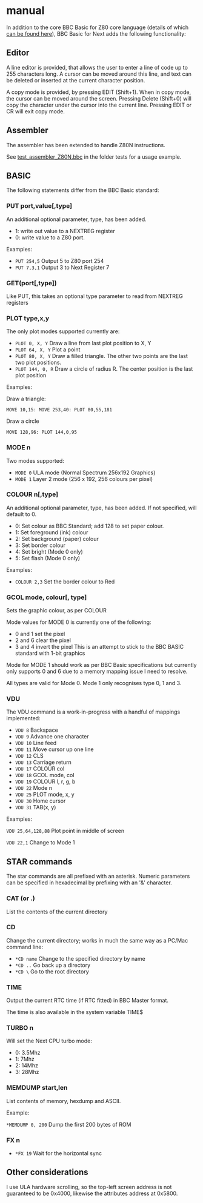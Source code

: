 # manual

In addition to the core BBC Basic for Z80 core language (details of which [can be found here](bbcbasic.txt)), BBC Basic for Next adds the following functionality:

## Editor

A line editor is provided, that allows the user to enter a line of code up to 255 characters long. A cursor can be moved around this line, and text can be deleted or inserted at the current character position.

A copy mode is provided, by pressing EDIT (Shift+1). When in copy mode, the cursor can be moved around the screen. Pressing Delete (Shift+0) will copy the character under the cursor into the current line. Pressing EDIT or CR will exit copy mode.

## Assembler

The assembler has been extended to handle Z80N instructions.

See [test_assembler_Z80N.bbc](tests/test_assembler_Z80N.bbc) in the folder tests for a usage example.

## BASIC

The following statements differ from the BBC Basic standard:

### PUT port,value[,type]

An additional optional parameter, type, has been added.

- 1: write out value to a NEXTREG register
- 0: write value to a Z80 port. 

Examples:

- `PUT 254,5` Output 5 to Z80 port 254
- `PUT 7,3,1` Output 3 to Next Register 7

### GET(port[,type])

Like PUT, this takes an optional type parameter to read from NEXTREG registers

### PLOT type,x,y

The only plot modes supported currently are:

- `PLOT 0, X, Y` Draw a line from last plot position to X, Y
- `PLOT 64, X, Y` Plot a point
- `PLOT 80, X, Y` Draw a filled triangle. The other two points are the last two plot positions.
- `PLOT 144, 0, R` Draw a circle of radius R. The center position is the last plot position

Examples:

Draw a triangle:

`MOVE 10,15: MOVE 253,40: PLOT 80,55,181`

Draw a circle

`MOVE 128,96: PLOT 144,0,95`

### MODE n

Two modes supported:

- `MODE 0` ULA mode (Normal Spectrum 256x192 Graphics)
- `MODE 1` Layer 2 mode (256 x 192, 256 colours per pixel)

### COLOUR n[,type]

An additional optional parameter, type, has been added. If not specified, will default to 0.

- 0: Set colour as BBC Standard; add 128 to set paper colour.
- 1: Set foreground (ink) colour
- 2: Set background (paper) colour
- 3: Set border colour
- 4: Set bright (Mode 0 only)
- 5: Set flash (Mode 0 only)

Examples:

- `COLOUR 2,3` Set the border colour to Red

### GCOL mode, colour[, type]

Sets the graphic colour, as per COLOUR

Mode values for MODE 0 is currently one of the following:
- 0 and 1 set the pixel
- 2 and 6 clear the pixel
- 3 and 4 invert the pixel
This is an attempt to stick to the BBC BASIC standard with 1-bit graphics

Mode for MODE 1 should work as per BBC Basic specifications but currently only supports 0 and 6 due to a memory mapping issue I need to resolve.

All types are valid for Mode 0. Mode 1 only recognises type 0, 1 and 3.

### VDU

The VDU command is a work-in-progress with a handful of mappings implemented:

- `VDU 8` Backspace
- `VDU 9` Advance one character
- `VDU 10` Line feed
- `VDU 11` Move cursor up one line
- `VDU 12` CLS
- `VDU 13` Carriage return
- `VDU 17` COLOUR col
- `VDU 18` GCOL mode, col
- `VDU 19` COLOUR l, r, g, b
- `VDU 22` Mode n
- `VDU 25` PLOT mode, x, y
- `VDU 30` Home cursor
- `VDU 31` TAB(x, y)

Examples:

`VDU 25,64,128,88` Plot point in middle of screen

`VDU 22,1` Change to Mode 1

## STAR commands

The star commands are all prefixed with an asterisk. Numeric parameters can be specified in hexadecimal by prefixing with an '&' character.

### CAT (or .)

List the contents of the current directory

### CD

Change the current directory; works in much the same way as a PC/Mac command line:

- `*CD name` Change to the specified directory by name
- `*CD ..` Go back up a directory
- `*CD \` Go to the root directory

### TIME

Output the current RTC time (if RTC fitted) in BBC Master format.

The time is also available in the system variable TIME$

### TURBO n

Will set the Next CPU turbo mode:
- 0: 3.5Mhz
- 1: 7Mhz
- 2: 14Mhz
- 3: 28Mhz

### MEMDUMP start,len

List contents of memory, hexdump and ASCII.

Example:

`*MEMDUMP 0, 200` Dump the first 200 bytes of ROM

### FX n

- `*FX 19` Wait for the horizontal sync

## Other considerations

I use ULA hardware scrolling, so the top-left screen address is not guaranteed to be 0x4000, likewise the attributes address at 0x5800.
